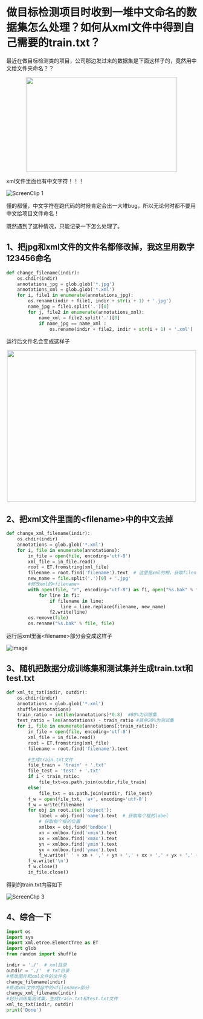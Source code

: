 # 做目标检测项目时收到一堆中文命名的数据集怎么处理？如何从xml文件中得到自己需要的train.txt？
最近在做目标检测类的项目，公司那边发过来的数据集是下面这样子的，竟然用中文给文件夹命名？？
<div align=center><img src="https://user-images.githubusercontent.com/65380826/125743677-b115d2ee-aa64-40fd-83b9-28cf91bd2f74.png" width="400" height="250"></div>

xml文件里面也有中文字符！！！

![ScreenClip  1](https://user-images.githubusercontent.com/65380826/125743972-755f9b13-fd54-426d-95e8-aaf73bae563b.png)

懂的都懂，中文字符在跑代码的时候肯定会出一大堆bug，所以无论何时都不要用中文给项目文件命名！

既然遇到了这种情况，只能记录一下怎么处理了。

## 1、把jpg和xml文件的文件名都修改掉，我这里用数字123456命名
```python
def change_filename(indir):
    os.chdir(indir)
    annotations_jpg = glob.glob('*.jpg')
    annotations_xml = glob.glob('*.xml')
    for i, file1 in enumerate(annotations_jpg):
        os.rename(indir + file1, indir + str(i + 1) + '.jpg')
        name_jpg = file1.split('.')[0]
        for j, file2 in enumerate(annotations_xml):
            name_xml = file2.split('.')[0]
            if name_jpg == name_xml :
                os.rename(indir + file2, indir + str(i + 1) + '.xml')
```
运行后文件名会变成这样子
<div align=center><img src="https://user-images.githubusercontent.com/65380826/125746149-8b00195b-6059-46f7-9a2a-6bebac6c3435.png" width="500" height="400"></div>

## 2、把xml文件里面的\<filename>中的中文去掉
```python
def change_xml_filename(indir):
    os.chdir(indir)
    annotations = glob.glob('*.xml')
    for i, file in enumerate(annotations):
        in_file = open(file, encoding='utf-8')
        xml_file = in_file.read()
        root = ET.fromstring(xml_file)
        filename = root.find('filename').text  # 这里是xml的根，获取filename那一栏
        new_name = file.split('.')[0] + '.jpg'
        #修改xml的<filename>
        with open(file, "r", encoding="utf-8") as f1, open("%s.bak" % file, "w", encoding="utf-8") as f2:
            for line in f1:
                if filename in line:
                    line = line.replace(filename, new_name)
                f2.write(line)
        os.remove(file)
        os.rename("%s.bak" % file, file)
```
运行后xml里面\<filename>部分会变成这样子

![image](https://user-images.githubusercontent.com/65380826/125746679-9a3c39c8-5a97-4f01-83bf-11832b5feb02.png)

## 3、随机把数据分成训练集和测试集并生成train.txt和test.txt
```python
def xml_to_txt(indir, outdir):
    os.chdir(indir)
    annotations = glob.glob('*.xml')
    shuffle(annotations)
    train_ratio = int(len(annotations)*0.8)  #80%为训练集
    test_ratio = len(annotations) - train_ratio #其余20%为测试集
    for i, file in enumerate(annotations[:train_ratio]):
        in_file = open(file, encoding='utf-8')
        xml_file = in_file.read()
        root = ET.fromstring(xml_file)
        filename = root.find('filename').text

        #生成train.txt文件
        file_train = 'train' + '.txt'
        file_test = 'test' + '.txt'
        if i < train_ratio:
            file_txt=os.path.join(outdir,file_train)
        else:
            file_txt = os.path.join(outdir, file_test)
        f_w = open(file_txt, 'a+', encoding='utf-8')
        f_w = write(filename)
        for obj in root.iter('object'):
            label = obj.find('name').text  # 获取每个框的label
            # 获取每个框的位置
            xmlbox = obj.find('bndbox')
            xn = xmlbox.find('xmin').text
            xx = xmlbox.find('xmax').text
            yn = xmlbox.find('ymin').text
            yx = xmlbox.find('ymax').text
            f_w.write(' ' + xn + ',' + yn + ',' + xx + ',' + yx + ',' + 'label')
        f_w.write('\n')
        f_w.close()
        in_file.close()
```
得到的train.txt内容如下

![ScreenClip  3](https://user-images.githubusercontent.com/65380826/125746886-4a0b320a-3341-4014-b07a-46ddce8b6ad3.png)

## 4、综合一下
```python
import os
import sys
import xml.etree.ElementTree as ET
import glob
from random import shuffle

indir = './'  # xml目录
outdir = './'  # txt目录
#修改图片和xml文件的文件名
change_filename(indir)
#修改xml文件内容中的<filename>部分
change_xml_filename(indir)
#划分训练集测试集，生成train.txt和test.txt文件
xml_to_txt(indir, outdir)
print('Done')
```
